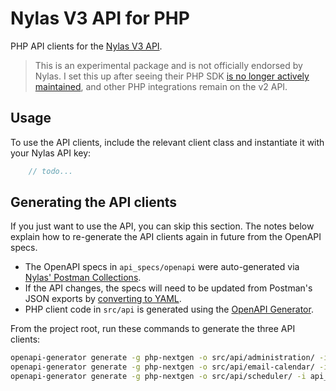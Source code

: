 # Nylas V3 API for PHP

PHP API clients for the [Nylas V3 API](https://developer.nylas.com/docs/v3/).

> This is an experimental package and is not officially endorsed by Nylas. I set this up after seeing their PHP SDK [is no longer actively maintained](https://github.com/nylas/nylas-php?tab=readme-ov-file#note-the-nylas-php-sdk-is-currently-not-actively-maintained-and-may-need-some-tlc-however-our-ruby-node-or-python-sdks-are-fully-supported), and other PHP integrations remain on the v2 API.

## Usage

To use the API clients, include the relevant client class and instantiate it with your Nylas API key:

```php
    // todo...
```

## Generating the API clients

If you just want to use the API, you can skip this section. The notes below explain how to re-generate the API 
clients again in future from the OpenAPI specs.

- The OpenAPI specs in `api_specs/openapi` were auto-generated via [Nylas' Postman Collections](https://www.postman.com/trynylas/nylas-api).
- If the API changes, the specs will need to be updated from Postman's JSON exports by [converting to YAML](https://p2o.defcon007.com/).
- PHP client code in `src/api` is generated using the [OpenAPI Generator](https://openapi-generator.tech).

From the project root, run these commands to generate the three API clients:

```bash
openapi-generator generate -g php-nextgen -o src/api/administration/ -i api_specs/openapi/administration.yaml
openapi-generator generate -g php-nextgen -o src/api/email-calendar/ -i api_specs/openapi/email-calendar.yaml
openapi-generator generate -g php-nextgen -o src/api/scheduler/ -i api_specs/openapi/scheduler.yaml
```

